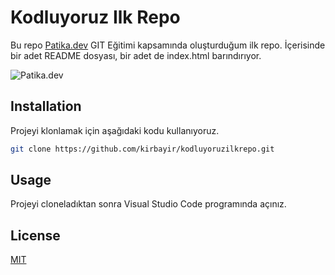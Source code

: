 # Kodluyoruz Ilk Repo

Bu repo [Patika.dev](https://patika.dev) GIT Eğitimi kapsamında oluşturduğum ilk repo. İçerisinde bir adet README dosyası, bir adet de index.html barındırıyor.

![Patika.dev](https://uploads-ssl.webflow.com/6097e0eca1e87557da031fef/609859a191abe5d64b17fed3_Patika%20logo.png)

## Installation

Projeyi klonlamak için aşağıdaki kodu kullanıyoruz. 

```bash
git clone https://github.com/kirbayir/kodluyoruzilkrepo.git
```

## Usage

Projeyi cloneladıktan sonra Visual Studio Code programında açınız.


## License
[MIT](https://choosealicense.com/licenses/mit/)
